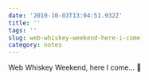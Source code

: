 ```yaml
---
date: '2019-10-03T13:04:51.932Z'
title: ''
tags: ''
slug: web-whiskey-weekend-here-i-come
category: notes
---
```

Web Whiskey Weekend, here I come... 🥃
